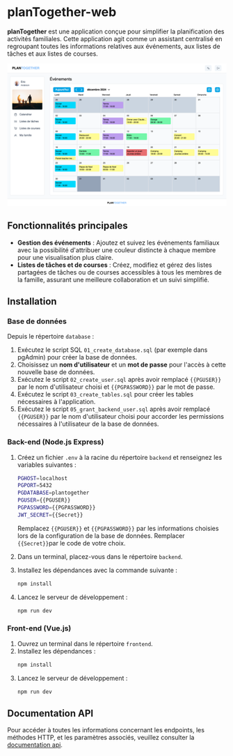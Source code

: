 # planTogether-web

**planTogether** est une application conçue pour simplifier la planification des activités familiales.
Cette application agit comme un assistant centralisé en regroupant toutes les informations relatives aux événements, aux
listes de tâches et aux listes de courses.

![image](./frontend/src/assets/images/webSampleFr.png)

## Fonctionnalités principales

- **Gestion des événements** : Ajoutez et suivez les événements familiaux avec la possibilité d'attribuer une couleur
  distincte à chaque membre pour une visualisation plus claire.
- **Listes de tâches et de courses** : Créez, modifiez et gérez des listes partagées de tâches ou de courses accessibles
  à tous les membres de la famille, assurant une meilleure collaboration et un suivi simplifié.

## Installation

### Base de données

Depuis le répertoire `database` :

1. Exécutez le script SQL `01_create_database.sql` (par exemple dans pgAdmin) pour créer la base de données.
2. Choisissez un **nom d'utilisateur** et un **mot de passe** pour l'accès à cette nouvelle base de données.
3. Exécutez le script `02_create_user.sql` après avoir remplacé `{{PGUSER}}` par le nom d'utilisateur choisi et
   `{{PGPASSWORD}}` par le mot de passe.
4. Exécutez le script `03_create_tables.sql` pour créer les tables nécessaires à l'application.
5. Exécutez le script `05_grant_backend_user.sql` après avoir remplacé `{{PGUSER}}` par le nom d'utilisateur choisi
   pour accorder les permissions nécessaires à l'utilisateur de la base de données.

### Back-end (Node.js Express)

1. Créez un fichier `.env` à la racine du répertoire `backend` et renseignez les variables suivantes :
    ```bash
    PGHOST=localhost
    PGPORT=5432
    PGDATABASE=plantogether
    PGUSER={{PGUSER}}
    PGPASSWORD={{PGPASSWORD}}
    JWT_SECRET={{Secret}}
    ```
   Remplacez `{{PGUSER}}` et `{{PGPASSWORD}}` par les informations choisies lors de la configuration de la base de
   données.
   Remplacer `{{Secret}}`par le code de votre choix.

2. Dans un terminal, placez-vous dans le répertoire `backend`.

3. Installez les dépendances avec la commande suivante :
    ```bash
    npm install
    ```
4. Lancez le serveur de développement :
    ```bash
    npm run dev
    ```

### Front-end (Vue.js)

1. Ouvrez un terminal dans le répertoire `frontend`.
2. Installez les dépendances :
    ```bash
    npm install
    ```
3. Lancez le serveur de développement :
    ```bash
    npm run dev
    ```

## Documentation API

Pour accéder à toutes les informations concernant les endpoints, les méthodes HTTP, et les paramètres associés,
veuillez consulter la [documentation api](backend/docs/api/RESTapi.md).
